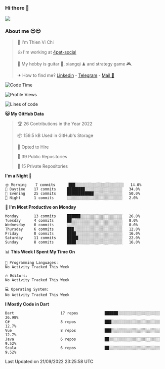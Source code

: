 ### Hi there 👋
![](https://media1.tenor.com/images/9aa4aee77151757a310fcdb4b8fd2a0a/tenor.gif?itemid=12671405)

### About me 😍😍

> 🙎 I'm Thien Vi Chi
> 
> 👍 I'm working at [4pet-social](https://github.com/4pet-social)
>
> 🥞 My hobby is guitar 🎸, xiangqi ♟ and strategy game 🎮.
> 
> ✈ How to find me? [Linkedin](https://www.linkedin.com/in/tvc12/) - [Telegram](https://t.me/yeutham212) - [Mail 📧](mailto:meomeocf98@gmail.com)
> 

<!--START_SECTION:waka-->
![Code Time](http://img.shields.io/badge/Code%20Time-3%2C656%20hrs%2047%20mins-blue)

![Profile Views](http://img.shields.io/badge/Profile%20Views-29-blue)

![Lines of code](https://img.shields.io/badge/From%20Hello%20World%20I%27ve%20Written-568%20Thousand%20lines%20of%20code-blue)

**🐱 My GitHub Data** 

> 🏆 26 Contributions in the Year 2022
 > 
> 📦 159.5 kB Used in GitHub's Storage 
 > 
> 💼 Opted to Hire
 > 
> 📜 39 Public Repositories 
 > 
> 🔑 15 Private Repositories  
 > 
**I'm a Night 🦉** 

```text
🌞 Morning    7 commits      ███░░░░░░░░░░░░░░░░░░░░░░   14.0% 
🌆 Daytime    17 commits     ████████░░░░░░░░░░░░░░░░░   34.0% 
🌃 Evening    25 commits     ████████████░░░░░░░░░░░░░   50.0% 
🌙 Night      1 commits      ░░░░░░░░░░░░░░░░░░░░░░░░░   2.0%

```
📅 **I'm Most Productive on Monday** 

```text
Monday       13 commits     ██████░░░░░░░░░░░░░░░░░░░   26.0% 
Tuesday      4 commits      ██░░░░░░░░░░░░░░░░░░░░░░░   8.0% 
Wednesday    0 commits      ░░░░░░░░░░░░░░░░░░░░░░░░░   0.0% 
Thursday     6 commits      ███░░░░░░░░░░░░░░░░░░░░░░   12.0% 
Friday       8 commits      ████░░░░░░░░░░░░░░░░░░░░░   16.0% 
Saturday     11 commits     █████░░░░░░░░░░░░░░░░░░░░   22.0% 
Sunday       8 commits      ████░░░░░░░░░░░░░░░░░░░░░   16.0%

```


📊 **This Week I Spent My Time On** 

```text
💬 Programming Languages: 
No Activity Tracked This Week

🔥 Editors: 
No Activity Tracked This Week

💻 Operating System: 
No Activity Tracked This Week

```

**I Mostly Code in Dart** 

```text
Dart                     17 repos            ██████░░░░░░░░░░░░░░░░░░░   26.98% 
C#                       8 repos             ███░░░░░░░░░░░░░░░░░░░░░░   12.7% 
Vue                      8 repos             ███░░░░░░░░░░░░░░░░░░░░░░   12.7% 
Java                     6 repos             ██░░░░░░░░░░░░░░░░░░░░░░░   9.52% 
Scala                    6 repos             ██░░░░░░░░░░░░░░░░░░░░░░░   9.52%

```



 Last Updated on 21/09/2022 23:25:58 UTC
<!--END_SECTION:waka-->
